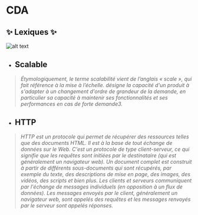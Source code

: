 # CDA

## ✨ Lexiques ✨

![alt text](https://www.icegif.com/wp-content/uploads/icegif-7021.gif)

- ## Scalable 
> *Étymologiquement, le terme scalabilité vient de l’anglais « scale », qui fait référence à la mise à l’échelle.
> désigne la capacité d'un produit à s'adapter à un changement d'ordre de grandeur de la demande, en particulier sa capacité à maintenir ses fonctionnalités et ses performances en cas de forte demande3.*

- ## HTTP
> *HTTP est un protocole qui permet de récupérer des ressources telles que des documents HTML. Il est à la base de tout échange de données sur le Web. C'est un protocole de type client-serveur, ce qui signifie que les requêtes sont initiées par le destinataire (qui est généralement un navigateur web). Un document complet est construit à partir de différents sous-documents qui sont récupérés, par exemple du texte, des descriptions de mise en page, des images, des vidéos, des scripts et bien plus.
Les clients et serveurs communiquent par l'échange de messages individuels (en opposition à un flux de données). Les messages envoyés par le client, généralement un navigateur web, sont appelés des requêtes et les messages renvoyés par le serveur sont appelés réponses.*

